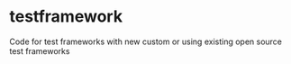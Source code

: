 testframework
=============

Code for test frameworks with new custom or using existing open source test frameworks
